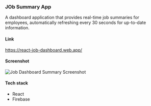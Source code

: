 ### JOb Summary App
A dashboard application that provides real-time job summaries for employees, automatically refreshing every 30 seconds for up-to-date information.

#### Link
https://react-job-dashboard.web.app/


#### Screenshot
![Job Dashboard Summary Screenshot](https://raw.githubusercontent.com/binokochumolvarghese/job-dashboard-react-app/public/job-summary-dashboard-ss.png)

#### Tech stack
- React
- Firebase